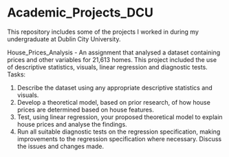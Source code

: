 # Academic_Projects_DCU
This repository includes some of the projects I worked in during my undergraduate at Dublin City University.

House_Prices_Analysis - An assignment that analysed a dataset containing prices and other variables for 21,613 homes. This project included the use of descriptive statistics, visuals, linear regression and diagnostic tests. 
Tasks:
1. Describe the dataset using any appropriate descriptive statistics and visuals.
2. Develop a theoretical model, based on prior research, of how house prices are determined
based on house features.
3. Test, using linear regression, your proposed theoretical model to explain house prices and analyse the findings.
4. Run all suitable diagnostic tests on the regression specification, making improvements to the regression specification where necessary. Discuss the issues and changes made.


